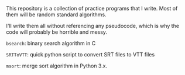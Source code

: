 This repository is a collection of practice programs that I write. Most of them will be random standard algorithms.

I'll write them all without referencing any pseudocode, which is why the code will probably be horrible and messy.

`bsearch`: binary search algorithm in C

`SRTToVTT`: quick python script to convert SRT files to VTT files

`msort`: merge sort algorithm in Python 3.x.
